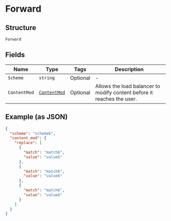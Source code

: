 
# Forward

## Structure

`Forward`

## Fields

| Name | Type | Tags | Description |
|  --- | --- | --- | --- |
| `Scheme` | `string` | Optional | - |
| `ContentMod` | [`ContentMod`](../../doc/models/content-mod.md) | Optional | Allows the load balancer to modify content before it reaches the user. |

## Example (as JSON)

```json
{
  "scheme": "scheme6",
  "content_mod": {
    "replace": [
      {
        "match": "match6",
        "value": "value6"
      },
      {
        "match": "match6",
        "value": "value6"
      },
      {
        "match": "match6",
        "value": "value6"
      }
    ]
  }
}
```

